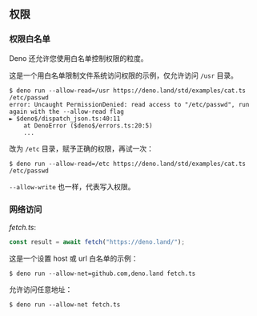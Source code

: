 ## 权限

<!-- TODO(lucacasonato): what are permissions -->

<!-- TODO(lucacasonato): description of all permissions -->

### 权限白名单

Deno 还允许您使用白名单控制权限的粒度。

这是一个用白名单限制文件系统访问权限的示例，仅允许访问 `/usr` 目录。

```shell
$ deno run --allow-read=/usr https://deno.land/std/examples/cat.ts /etc/passwd
error: Uncaught PermissionDenied: read access to "/etc/passwd", run again with the --allow-read flag
► $deno$/dispatch_json.ts:40:11
    at DenoError ($deno$/errors.ts:20:5)
    ...
```

改为 `/etc` 目录，赋予正确的权限，再试一次：

```shell
$ deno run --allow-read=/etc https://deno.land/std/examples/cat.ts /etc/passwd
```

`--allow-write` 也一样，代表写入权限。

### 网络访问

_fetch.ts_:

```ts
const result = await fetch("https://deno.land/");
```

这是一个设置 host 或 url 白名单的示例：

```shell
$ deno run --allow-net=github.com,deno.land fetch.ts
```

允许访问任意地址：

```shell
$ deno run --allow-net fetch.ts
```
